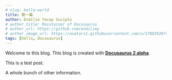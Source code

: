 ```yaml
---
# slug: hello-world
title: 第一篇
author: Endilie Yacop Sucipto
# author_title: Maintainer of Docusaurus
# author_url: https://github.com/endiliey
# author_image_url: https://avatars1.githubusercontent.com/u/17883920?s=460&v=4
tags: [hello, docusaurus]
---
```


Welcome to this blog. This blog is created with [**Docusaurus 2 alpha**](https://v2.docusaurus.io/).

<!--truncate-->

This is a test post.

A whole bunch of other information.
